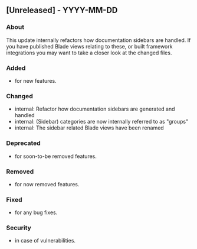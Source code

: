 ## [Unreleased] - YYYY-MM-DD

### About

This update internally refactors how documentation sidebars are handled. If you have published Blade views relating to these, or built framework integrations you may want to take a closer look at the changed files.

### Added
- for new features.

### Changed
- internal: Refactor how documentation sidebars are generated and handled
- internal: (Sidebar) categories are now internally referred to as "groups"
- internal: The sidebar related Blade views have been renamed

### Deprecated
- for soon-to-be removed features.

### Removed
- for now removed features.

### Fixed
- for any bug fixes.

### Security
- in case of vulnerabilities.
